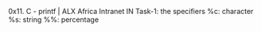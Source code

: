 0x11. C - printf | ALX Africa Intranet
IN Task-1: the specifiers
%c: character
%s: string
%%: percentage
